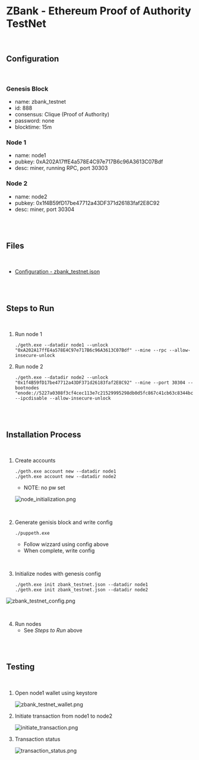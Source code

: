 # ZBank - Ethereum Proof of Authority TestNet


<br>

## Configuration

<br>

### Genesis Block
* name: zbank_testnet
* id: 888
* consensus: Clique (Proof of Authority)
* password: none
* blocktime: 15m

### Node 1
* name: node1
* pubkey: 0xA202A17ffE4a578E4C97e717B6c96A3613C07Bdf
* desc: miner, running RPC, port 30303

### Node 2
* name: node2
* pubkey: 0x1f4B59fD17be47712a43DF371d26183faf2E8C92
* desc: miner, port 30304

<br><br>

## Files

<br>

* [Configuration - zbank_testnet.json](Tools/zbank_testnet.json)

<br><br>

## Steps to Run

<br>

1) Run node 1

    ```
    ./geth.exe --datadir node1 --unlock "0xA202A17ffE4a578E4C97e717B6c96A3613C07Bdf" --mine --rpc --allow-insecure-unlock
    ```

2) Run node 2

    ```
    ./geth.exe --datadir node2 --unlock "0x1f4B59fD17be47712a43DF371d26183faf2E8C92" --mine --port 30304 --bootnodes "enode://5227a0308f3cf4cec113e7c21529995298db0d5fc867c41cb63c8344bcf5de7dd64f2e8f5dca26684f441a9c50c4735ada368af5ccb3cd784761097f1041ce70@127.0.0.1:30303" --ipcdisable --allow-insecure-unlock
    ```

<br><br>

## Installation Process

<br>

1) Create accounts

    ```
    ./geth.exe account new --datadir node1
    ./geth.exe account new --datadir node2
    ```
    * NOTE: no pw set

    ![node_initialization.png](Screenshots/node_initialization.png)

<br>

2) Generate genisis block and write config

    ```
    ./puppeth.exe
    ```
    * Follow wizzard using config above
    * When complete, write config


<br>

3) Initialize nodes with genesis config

    ```
    ./geth.exe init zbank_testnet.json --datadir node1
    ./geth.exe init zbank_testnet.json --datadir node2
    ```

![zbank_testnet_config.png](Screenshots/zbank_testnet_config.png)

<br>

4) Run nodes
    * See <i>Steps to Run</i> above


<br><br>

## Testing

<br>

1) Open node1 wallet using keystore

    ![zbank_testnet_wallet.png](Screenshots/zbank_testnet_wallet.png)

2) Initiate transaction from node1 to node2

    ![initiate_transaction.png](Screenshots/initiate_transaction.png)

3) Transaction status

    ![transaction_status.png](Screenshots/transaction_status.png)

<br>

